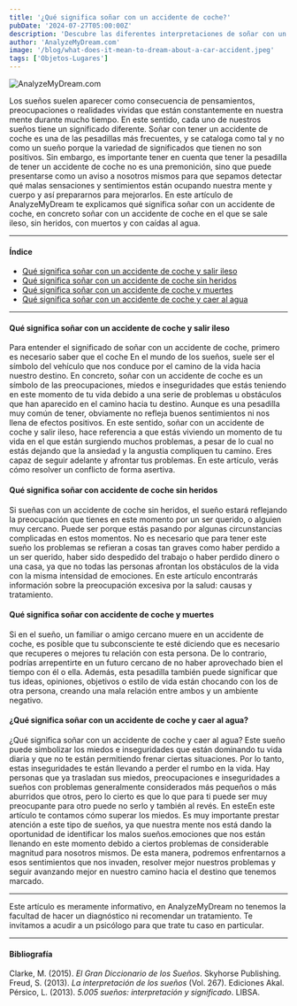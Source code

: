 ```yaml
---
title: '¿Qué significa soñar con un accidente de coche?'
pubDate: '2024-07-27T05:00:00Z'
description: 'Descubre las diferentes interpretaciones de soñar con un accidente de coche, desde una reflexión sobre tus preocupaciones hasta una advertencia de tu subconsciente.'
author: 'AnalyzeMyDream.com'
image: '/blog/what-does-it-mean-to-dream-about-a-car-accident.jpeg'
tags: ['Objetos-Lugares']
---
```


![AnalyzeMyDream.com](/blog/what-does-it-mean-to-dream-about-a-car-accident.jpeg)

Los sueños suelen aparecer como consecuencia de pensamientos, preocupaciones o realidades vividas que están constantemente en nuestra mente durante mucho tiempo. En este sentido, cada uno de nuestros sueños tiene un significado diferente. Soñar con tener un accidente de coche es una de las pesadillas más frecuentes, y se cataloga como tal y no como un sueño porque la variedad de significados que tienen no son positivos. Sin embargo, es importante tener en cuenta que tener la pesadilla de tener un accidente de coche no es una premonición, sino que puede presentarse como un aviso a nosotros mismos para que sepamos detectar qué malas sensaciones y sentimientos están ocupando nuestra mente y cuerpo y así prepararnos para mejorarlos. En este artículo de AnalyzeMyDream te explicamos qué significa soñar con un accidente de coche, en concreto soñar con un accidente de coche en el que se sale ileso, sin heridos, con muertos y con caídas al agua.

---

#### Índice

- [Qué significa soñar con un accidente de coche y salir ileso](#que-significa-soñar-con-un-accidente-de-coche-y-salir-ileso)
- [Qué significa soñar con un accidente de coche sin heridos](#que-significa-soñar-con-un-accidente-de-coche-sin-heridos)
- [Qué significa soñar con un accidente de coche y muertes](#que-significa-soñar-con-un-accidente-de-coche-y-muertes)
- [Qué significa soñar con un accidente de coche y caer al agua](#que-significa-soñar-con-un-accidente-de-coche-y-caer-al-agua)

---

#### Qué significa soñar con un accidente de coche y salir ileso

Para entender el significado de soñar con un accidente de coche, primero es necesario saber que el coche En el mundo de los sueños, suele ser el símbolo del vehículo que nos conduce por el camino de la vida hacia nuestro destino. En concreto, soñar con un accidente de coche es un símbolo de las preocupaciones, miedos e inseguridades que estás teniendo en este momento de tu vida debido a una serie de problemas u obstáculos que han aparecido en el camino hacia tu destino. Aunque es una pesadilla muy común de tener, obviamente no refleja buenos sentimientos ni nos llena de efectos positivos. En este sentido, soñar con un accidente de coche y salir ileso, hace referencia a que estás viviendo un momento de tu vida en el que están surgiendo muchos problemas, a pesar de lo cual no estás dejando que la ansiedad y la angustia compliquen tu camino. Eres capaz de seguir adelante y afrontar tus problemas. En este artículo, verás cómo resolver un conflicto de forma asertiva.

#### Qué significa soñar con accidente de coche sin heridos

Si sueñas con un accidente de coche sin heridos, el sueño estará reflejando la preocupación que tienes en este momento por un ser querido, o alguien muy cercano. Puede ser porque estás pasando por algunas circunstancias complicadas en estos momentos. No es necesario que para tener este sueño los problemas se refieran a cosas tan graves como haber perdido a un ser querido, haber sido despedido del trabajo o haber perdido dinero o una casa, ya que no todas las personas afrontan los obstáculos de la vida con la misma intensidad de emociones. En este artículo encontrarás información sobre la preocupación excesiva por la salud: causas y tratamiento.

#### Qué significa soñar con accidente de coche y muertes

Si en el sueño, un familiar o amigo cercano muere en un accidente de coche, es posible que tu subconsciente te esté diciendo que es necesario que recuperes o mejores tu relación con esta persona. De lo contrario, podrías arrepentirte en un futuro cercano de no haber aprovechado bien el tiempo con él o ella. Además, esta pesadilla también puede significar que tus ideas, opiniones, objetivos o estilo de vida están chocando con los de otra persona, creando una mala relación entre ambos y un ambiente negativo.

#### ¿Qué significa soñar con un accidente de coche y caer al agua?

¿Qué significa soñar con un accidente de coche y caer al agua? Este sueño puede simbolizar los miedos e inseguridades que están dominando tu vida diaria y que no te están permitiendo frenar ciertas situaciones. Por lo tanto, estas inseguridades te están llevando a perder el rumbo en la vida. Hay personas que ya trasladan sus miedos, preocupaciones e inseguridades a sueños con problemas generalmente considerados más pequeños o más aburridos que otros, pero lo cierto es que lo que para ti puede ser muy preocupante para otro puede no serlo y también al revés. En esteEn este artículo te contamos cómo superar los miedos. Es muy importante prestar atención a este tipo de sueños, ya que nuestra mente nos está dando la oportunidad de identificar los malos sueños.emociones que nos están llenando en este momento debido a ciertos problemas de considerable magnitud para nosotros mismos. De esta manera, podremos enfrentarnos a esos sentimientos que nos invaden, resolver mejor nuestros problemas y seguir avanzando mejor en nuestro camino hacia el destino que tenemos marcado.

---

Este artículo es meramente informativo, en AnalyzeMyDream no tenemos la facultad de hacer un diagnóstico ni recomendar un tratamiento. Te invitamos a acudir a un psicólogo para que trate tu caso en particular.

---

#### Bibliografía

Clarke, M. (2015). *El Gran Diccionario de los Sueños*. Skyhorse Publishing.
Freud, S. (2013). *La interpretación de los sueños* (Vol. 267). Ediciones Akal.
Pérsico, L. (2013). *5.005 sueños: interpretación y significado*. LIBSA.